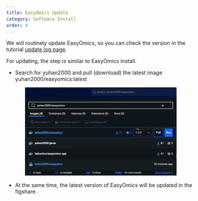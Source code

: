 ```yaml
---
title: EasyOmics Update
category: Software Install
order: 4
---
```


We will routinely update EasyOmics, so you can check the version in the tutorial [update log page](https://hanyu-me.github.io/EasyOmics_tutorial/changelog/).

For updating, the step is similar to EasyOmics install.
- Search for yuhan2000 and pull (download) the latest image yuhan2000/easyomics:latest

<div align=center><img src="../../figures/image-13.png" width="80%" /></div>

- At the same time, the latest version of EasyOmics will be updated in the figshare.